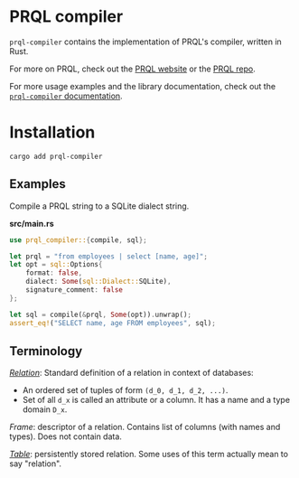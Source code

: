 # PRQL compiler

`prql-compiler` contains the implementation of PRQL's compiler, written in Rust.

For more on PRQL, check out the [PRQL website](https://prql-lang.org) or the
[PRQL repo](https://github.com/PRQL/prql).

For more usage examples and the library documentation, check out the [`prql-compiler` documentation](https://docs.rs/prql-compiler/latest/prql_compiler/).

# Installation 

```shell
cargo add prql-compiler
```

## Examples

Compile a PRQL string to a SQLite dialect string.

**src/main.rs**

```rust
use prql_compiler::{compile, sql};

let prql = "from employees | select [name, age]";
let opt = sql::Options{
    format: false, 
    dialect: Some(sql::Dialect::SQLite),
    signature_comment: false
};

let sql = compile(&prql, Some(opt)).unwrap();
assert_eq!("SELECT name, age FROM employees", sql);
```


## Terminology

[*Relation*](https://en.wikipedia.org/wiki/Relation_(database)): Standard definition of a relation in context of databases:

- An ordered set of tuples of form `(d_0, d_1, d_2, ...)`.
- Set of all `d_x` is called an attribute or a column. It has a name and a type
  domain `D_x`.

*Frame*: descriptor of a relation. Contains list of columns (with names and
types). Does not contain data.

[*Table*](https://en.wikipedia.org/wiki/Table_(database)#Tables_versus_relations): persistently stored relation. Some uses of this term actually mean to
say "relation".


